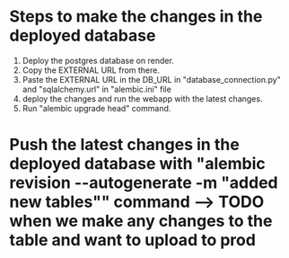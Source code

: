 # Steps to make the changes in the deployed database

1. Deploy the postgres database on render.
2. Copy the EXTERNAL URL from there.
3. Paste the EXTERNAL URL in the DB_URL in "database_connection.py" and "sqlalchemy.url" in "alembic.ini" file
4. deploy the changes and run the webapp with the latest changes.
5. Run "alembic upgrade head" command.


# Push the latest changes in the deployed database with "alembic revision --autogenerate -m "added new tables"" command  --> TODO when we make any changes to the table and want to upload to prod